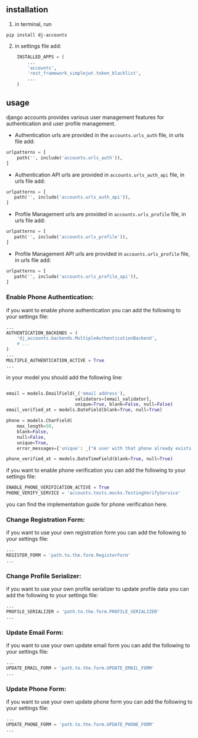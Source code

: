 ## installation

1. in terminal, run
```
pip install dj-accounts
```
2. in settings file add:

``` python 
    INSTALLED_APPS = (
        ...
        'accounts',
        'rest_framework_simplejwt.token_blacklist',
        ...
    )
```

## usage

django accounts provides various user management features for authentication and user profile management.

* Authentication urls are provided in the `accounts.urls_auth` file, in urls file add:
```python
urlpatterns = [
    path('', include('accounts.urls_auth')),
]
```

* Authentication API urls are provided in `accounts.urls_auth_api` file, in urls file add:
```python
urlpatterns = [
   path('', include('accounts.urls_auth_api')),
]
```

* Profile Management urls are provided in `accounts.urls_profile` file, in urls file add:
```python
urlpatterns = [
   path('', include('accounts.urls_profile')),
]
```

* Profile Management API urls are provided in `accounts.urls_profile` file, in urls file add:
```python
urlpatterns = [
   path('', include('accounts.urls_profile_api')),
]
```

### Enable Phone Authentication:

if you want to enable phone authentication you can add the following to your settings file:

```python
...
AUTHENTICATION_BACKENDS = (
    'dj_accounts.backends.MultipleAuthenticationBackend',
    # ...
)
...
MULTIPLE_AUTHENTICATION_ACTIVE = True
...
```

in your model you should add the following line:
```python

email = models.EmailField(_('email address'),
                          validators=[email_validator],
                          unique=True, blank=False, null=False)
email_verified_at = models.DateField(blank=True, null=True)

phone = models.CharField(
    max_length=50,
    blank=False,
    null=False,
    unique=True,
    error_messages={'unique': _("A user with that phone already exists.")})

phone_verified_at = models.DateTimeField(blank=True, null=True)

```


if you want to enable phone verification you can add the following to your settings file:

```python
ENABLE_PHONE_VERIFICATION_ACTIVE = True
PHONE_VERIFY_SERVICE = 'accounts.tests.mocks.TestingVerifyService'
```

you can find the implementation guide for phone verification here.

### Change Registration Form:

if you want to use your own registration form you can add the following to your settings file:

```python
...
REGISTER_FORM = 'path.to.the.form.RegisterForm'
...
```

### Change Profile Serializer:

if you want to use your own profile serializer to update profile data you can add the following to your settings file:

```python
...
PROFILE_SERIALIZER = 'path.to.the.form.PROFILE_SERIALIZER'
...
```

### Update Email Form:

if you want to use your own update email form you can add the following to your settings file:

```python
...
UPDATE_EMAIL_FORM = 'path.to.the.form.UPDATE_EMAIL_FORM'
...
```

### Update Phone Form:

if you want to use your own update phone form you can add the following to your settings file:

```python
...
UPDATE_PHONE_FORM = 'path.to.the.form.UPDATE_PHONE_FORM'
...
```
